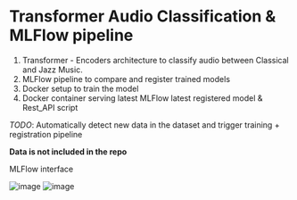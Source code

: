 # Transformer Audio Classification & MLFlow pipeline

1) Transformer - Encoders architecture to classify audio between Classical and Jazz Music.
2) MLFlow pipeline to compare and register trained models
3) Docker setup to train the model
4) Docker container serving latest MLFlow latest registered model & Rest_API script

*TODO*: Automatically detect new data in the dataset and trigger training + registration pipeline

**Data is not included in the repo**

MLFlow interface

![image](https://github.com/VasileiosKarapoulios/Transformer-Audio-Classification-And-MLFlow-pipeline/assets/54540739/b18ae8b3-0b90-4854-b156-feacfbda972b)
![image](https://github.com/VasileiosKarapoulios/Transformer-Audio-Classification-And-MLFlow-pipeline/assets/54540739/5eae49ca-5a07-4bbb-b425-1537ec74b7fb)
